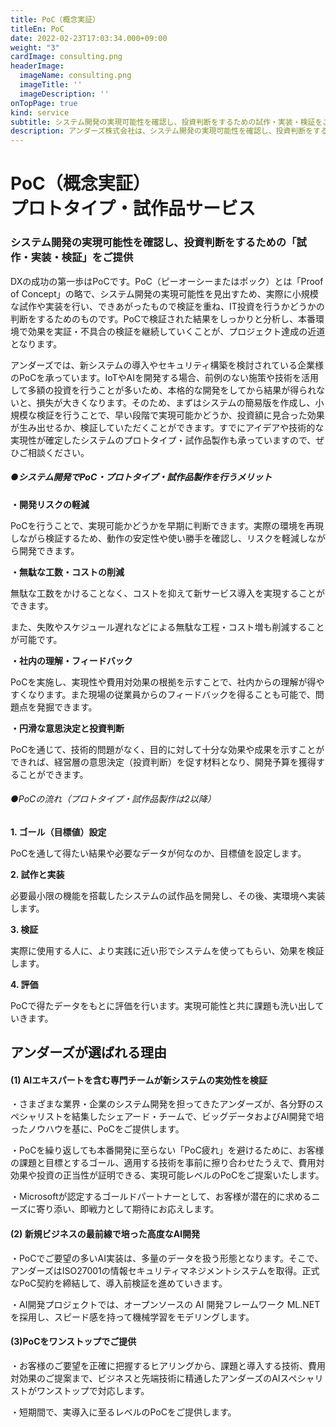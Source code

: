 ```yaml
---
title: PoC（概念実証）
titleEn: PoC
date: 2022-02-23T17:03:34.000+09:00
weight: "3"
cardImage: consulting.png
headerImage:
  imageName: consulting.png
  imageTitle: ''
  imageDescription: ''
onTopPage: true
kind: service
subtitle: システム開発の実現可能性を確認し、投資判断をするための試作・実装・検証をご提供
description: アンダーズ株式会社は、システム開発の実現可能性を確認し、投資判断をするための「試作・実装・検証」をご提供いたします。DXの成功の第一歩はPoC（概念実証）です。新システムの導入やセキュリティ構築を検討されている企業様のPoCを承っています。
---
```

# **PoC（概念実証）<br>プロトタイプ・試作品サービス**



### システム開発の実現可能性を確認し、投資判断をするための「試作・実装・検証」をご提供

DXの成功の第一歩はPoCです。PoC（ピーオーシーまたはポック）とは「Proof of Concept」の略で、システム開発の実現可能性を見出すため、実際に小規模な試作や実装を行い、できあがったもので検証を重ね、IT投資を行うかどうかの判断をするためのものです。PoCで検証された結果をしっかりと分析し、本番環境で効果を実証・不具合の検証を継続していくことが、プロジェクト達成の近道となります。

アンダーズでは、新システムの導入やセキュリティ構築を検討されている企業様のPoCを承っています。IoTやAIを開発する場合、前例のない施策や技術を活用して多額の投資を行うことが多いため、本格的な開発をしてから結果が得られないと、損失が大きくなります。そのため、まずはシステムの簡易版を作成し、小規模な検証を行うことで、早い段階で実現可能かどうか、投資額に見合った効果が生み出せるか、検証していただくことができます。すでにアイデアや技術的な実現性が確定したシステムのプロトタイプ・試作品製作も承っていますので、ぜひご相談ください。

##### ●システム開発でPoC・プロトタイプ・試作品製作を行うメリット

**・開発リスクの軽減**

PoCを行うことで、実現可能かどうかを早期に判断できます。実際の環境を再現しながら検証するため、動作の安定性や使い勝手を確認し、リスクを軽減しながら開発できます。

**・無駄な工数・コストの削減**

無駄な工数をかけることなく、コストを抑えて新サービス導入を実現することができます。

また、失敗やスケジュール遅れなどによる無駄な工程・コスト増も削減することが可能です。

**・社内の理解・フィードバック**

PoCを実施し、実現性や費用対効果の根拠を示すことで、社内からの理解が得やすくなります。また現場の従業員からのフィードバックを得ることも可能で、問題点を発掘できます。

**・円滑な意思決定と投資判断**

PoCを通じて、技術的問題がなく、目的に対して十分な効果や成果を示すことができれば、経営層の意思決定（投資判断）を促す材料となり、開発予算を獲得することができます。

###### ●PoCの流れ（プロトタイプ・試作品製作は2以降）

**1. ゴール（目標値）設定**

PoCを通して得たい結果や必要なデータが何なのか、目標値を設定します。

**2. 試作と実装**

必要最小限の機能を搭載したシステムの試作品を開発し、その後、実環境へ実装します。

**3. 検証**

実際に使用する人に、より実践に近い形でシステムを使ってもらい、効果を検証します。

**4. 評価**

PoCで得たデータをもとに評価を行います。実現可能性と共に課題も洗い出していきます。



## アンダーズが選ばれる理由



#### (1) AIエキスパートを含む専門チームが新システムの実効性を検証

・さまざまな業界・企業のシステム開発を担ってきたアンダーズが、各分野のスペシャリストを結集したシェアード・チームで、ビッグデータおよびAI開発で培ったノウハウを基に、PoCをご提供します。

・PoCを繰り返しても本番開発に至らない「PoC疲れ」を避けるために、お客様の課題と目標とするゴール、適用する技術を事前に擦り合わせたうえで、費用対効果や投資の正当性が証明できる、実現可能レベルのPoCをご提案いたします。

・Microsoftが認定するゴールドパートナーとして、お客様が潜在的に求めるニーズに寄り添い、即戦力として期待にお応えします。



#### (2) 新規ビジネスの最前線で培った高度なAI開発

・PoCでご要望の多いAI実装は、多量のデータを扱う形態となります。そこで、アンダーズはISO27001の情報セキュリティマネジメントシステムを取得。正式なPoC契約を締結して、導入前検証を進めていきます。

・AI開発プロジェクトでは、オープンソースの AI 開発フレームワーク ML.NETを採用し、スピード感を持って機械学習をモデリングします。



#### (3)PoCをワンストップでご提供

・お客様のご要望を正確に把握するヒアリングから、課題と導入する技術、費用対効果のご提案まで、ビジネスと先端技術に精通したアンダーズのAIスペシャリストがワンストップで対応します。

・短期間で、実導入に至るレベルのPoCをご提供します。

